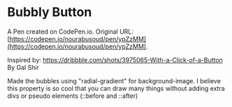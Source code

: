# Bubbly Button

A Pen created on CodePen.io. Original URL: [https://codepen.io/nourabusoud/pen/ypZzMM](https://codepen.io/nourabusoud/pen/ypZzMM).

Inspired by:  https://dribbble.com/shots/3975065-With-a-Click-of-a-Button  By Gal Shir

Made the bubbles using  "radial-gradient" for background-image.
 I believe this property is so cool that you can draw many things without adding extra divs or pseudo elements  (::before and ::after)
